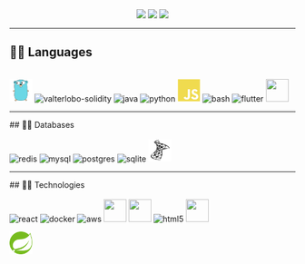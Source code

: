 
<div align="center">
  <img height="180em" src="https://github-readme-stats.vercel.app/api?username=valterlobo&show_icons=true&theme=dracula&include_all_commits=true&count_private=true"/>
  
  <img height="180em" src="https://github-readme-stats.vercel.app/api/top-langs/?username=valterlobo&layout=compact&langs_count=8&theme=dracula&hide=Visual basic,html"/>
  
  <img width="400"  src="https://github-readme-streak-stats.herokuapp.com?user=valterlobo&theme=tokyonight&hide_border=true" />

 </div>
<div align="center">
 <hr>
<!-- </details>
<br />
<hr>

<summary>💻 Top Languages</summary> -->

 </div>

## 👨‍💻 Languages

   <div style="display: inline_block"><br>
  
  <img  alt="golang" height="40" width="40" src="https://raw.githubusercontent.com/devicons/devicon/master/icons/go/go-original.svg" />
  
  <img src="https://cdn.jsdelivr.net/gh/devicons/devicon/icons/solidity/solidity-original.svg" alt="valterlobo-solidity" height="40" width="40" />
  
<img src="https://www.vectorlogo.zone/logos/java/java-icon.svg" alt="java" width="40" height="40"/>

<img src="https://www.vectorlogo.zone/logos/python/python-icon.svg" alt="python" width="40" height="40"/>
  
<img alt="valterlobo-Js" height="40" width="40" src="https://raw.githubusercontent.com/devicons/devicon/master/icons/javascript/javascript-plain.svg">

<img src="https://www.vectorlogo.zone/logos/gnu_bash/gnu_bash-icon.svg" alt="bash" width="40" height="40"/>

<img src="https://www.vectorlogo.zone/logos/flutterio/flutterio-icon.svg" alt="flutter" width="40" height="40"/>

<img src="https://cdn.jsdelivr.net/gh/devicons/devicon/icons/php/php-plain.svg" width="40" height="40"  />
  
</div>
<hr>
## 👨‍💻 Databases

   <div style="display: inline_block"><br>  

<img src="https://www.vectorlogo.zone/logos/redis/redis-icon.svg" alt="redis" width="40" height="40"/>

<img src="https://www.vectorlogo.zone/logos/mysql/mysql-icon.svg" alt="mysql" width="40" height="40"/>

<img src="https://www.vectorlogo.zone/logos/postgresql/postgresql-icon.svg" alt="postgres" width="40" height="40"/>

<img src="https://www.vectorlogo.zone/logos/sqlite/sqlite-icon.svg" alt="sqlite" width="40" height="40"/>

<img alt="microsoftsqlserver" height="40" width="40" src="https://raw.githubusercontent.com/devicons/devicon/master/icons/microsoftsqlserver/microsoftsqlserver-plain.svg" />
  
</div>
<hr>
## 👨‍💻 Technologies

 <div style="display: inline_block"><br>  

<img src="https://www.vectorlogo.zone/logos/reactjs/reactjs-icon.svg" alt="react" width="40" height="40"/>

<img src="https://www.vectorlogo.zone/logos/docker/docker-icon.svg" alt="docker" width="40" height="40"/>

<img src="https://www.vectorlogo.zone/logos/amazon_aws/amazon_aws-icon.svg" alt="aws" width="40" height="40"/>

<img src="https://cdn.jsdelivr.net/gh/devicons/devicon/icons/digitalocean/digitalocean-original-wordmark.svg" width="40" height="40" />

<img src="https://cdn.jsdelivr.net/gh/devicons/devicon/icons/angularjs/angularjs-original.svg" width="40" height="40" />

<img src="https://www.vectorlogo.zone/logos/w3_html5/w3_html5-icon.svg" alt="html5" width="40" height="40"/>

<img src="https://cdn.jsdelivr.net/gh/devicons/devicon/icons/linux/linux-original.svg" height="40" width="40" />

<img alt="spring java" height="40" width="40"
       src="https://raw.githubusercontent.com/devicons/devicon/master/icons/spring/spring-original.svg" />

</div>

<!--
examples : https://github.com/cankush625/cankush625 
**valterlobo/valterlobo** is a ✨ _special_ ✨ repository because its `README.md` (this file) appears on your GitHub profile.

Here are some ideas to get you started:

- 🔭 I’m currently working on ...
- 🌱 I’m currently learning ...
- 👯 I’m looking to collaborate on ...
- 🤔 I’m looking for help with ...
- 💬 Ask me about ...
- 📫 How to reach me: ...
- 😄 Pronouns: ...
- ⚡ Fun fact: ...
-->
